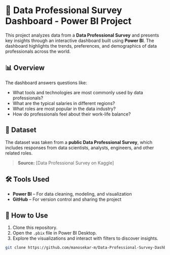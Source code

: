 # 💼 Data Professional Survey Dashboard - Power BI Project

This project analyzes data from a **Data Professional Survey** and presents key insights through an interactive dashboard built using **Power BI**. The dashboard highlights the trends, preferences, and demographics of data professionals across the world.

## 📊 Overview

The dashboard answers questions like:

- What tools and technologies are most commonly used by data professionals?
- What are the typical salaries in different regions?
- What roles are most popular in the data industry?
- How do professionals feel about their work-life balance?

## 🧾 Dataset

The dataset was taken from a **public Data Professional Survey**, which includes responses from data scientists, analysts, engineers, and other related roles.

> **Source:** [Data Professional Survey on Kaggle]

## 🛠 Tools Used

- **Power BI** – For data cleaning, modeling, and visualization
- **GitHub** – For version control and sharing the project

## 🚀 How to Use

1. Clone this repository.
2. Open the `.pbix` file in Power BI Desktop.
3. Explore the visualizations and interact with filters to discover insights.

```bash
git clone https://github.com/manosekar-m/Data-Professional-Survey-Dashboard.git

